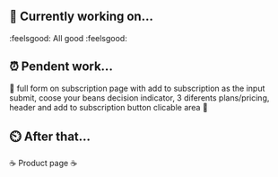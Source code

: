 ## 🚶 Currently working on...

:feelsgood: All good :feelsgood:

## ⏰ Pendent work...

🦾 full form on subscription page with add to subscription as the input submit,
coose your beans decision indicator, 3 diferents plans/pricing, header and add
to subscription button clicable area 🦾

## ⏲️ After that...

☕ Product page ☕

